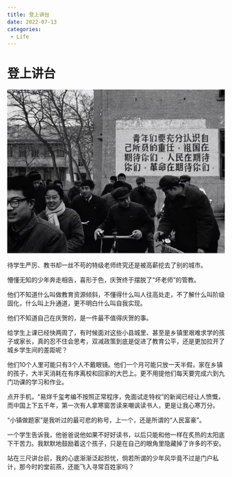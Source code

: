 ```yaml
---
title: 登上讲台
date: 2022-07-13
categories:
 - Life
---
```



# 登上讲台

![img](./assets/dsjt.jpeg)

待学生严厉、教书却一丝不苟的特级老师终究还是被高薪挖去了别的城市。 

懵懂无知的少年奔走相告，喜形于色，庆贺终于摆脱了“坏老师”的管教。 

他们不知道什么叫做教育资源倾斜，不懂得什么叫人往高处走，不了解什么叫阶级固化，什么叫上升通道，更不明白什么叫自我实现。 

他们不知道自己在庆贺的，是一件最不值得庆贺的事。 

给学生上课已经快两周了，有时候面对这些小县城里、甚至是乡镇里艰难求学的孩子或家长，真的忍不住会思考，双减政策到底是促进了教育公平，还是更加拉开了城乡学生间的差距呢？ 

他们10个人里可能只有3个人不戴眼镜。他们一个月可能只放一天半假，家在乡镇的孩子，大半天消耗在有序离校和回家的大巴上。更不用提他们每天要完成六到九门功课的学习和作业。 

点开手机，“易烊千玺考编不按照正常程序，免面试走特权”的新闻已经让人愤慨，而中国上下五千年，第一次有人拿寒窗苦读来嘲讽读书人，更是让我心寒万分。

“小镇做题家”是我听过的最可悲的称号，上一个，还是所谓的“人民富豪”。 

一个学生告诉我，他爸爸说他如果不好好读书，以后只能和他一样在炙热的太阳底下干苦力。我默默地鼓励着这个孩子，只是在自己的眼角里隐藏掉了许多的不安。 

站在三尺讲台前，我的心底渐渐泛起担忧，倘若所谓的少年风华竟不过是门户私计，那今时的堂前燕，还能飞入寻常百姓家吗？

